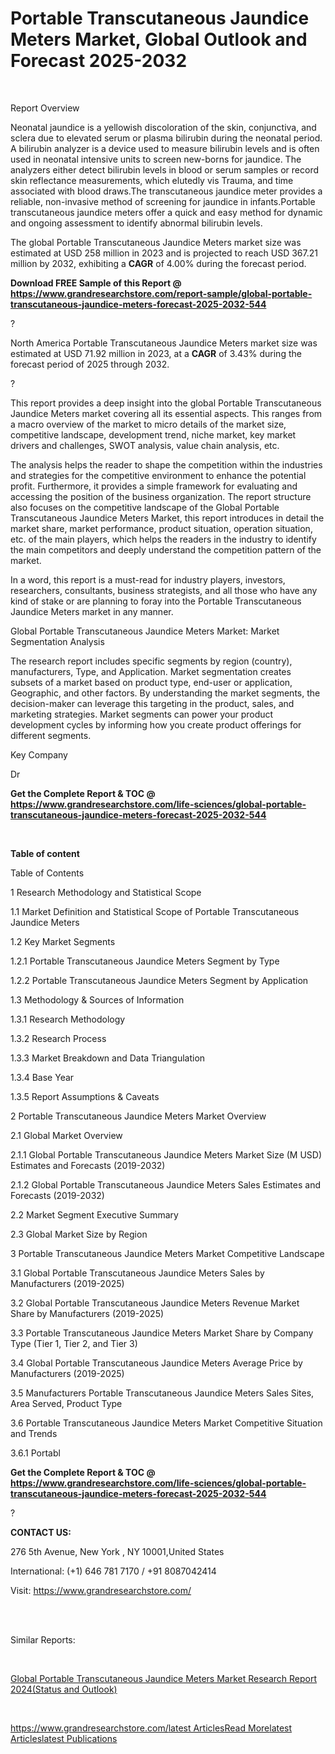 <h1>Portable Transcutaneous Jaundice Meters Market, Global Outlook and Forecast 2025-2032</h1><br/><p>Report Overview</p>
 
 
 
 <p>Neonatal jaundice is a yellowish discoloration of the skin, conjunctiva, and sclera due to elevated serum or plasma bilirubin during the neonatal period. A bilirubin analyzer is a device used to measure bilirubin levels and is often used in neonatal intensive units to screen new-borns for jaundice. The analyzers either detect bilirubin levels in blood or serum samples or record skin reflectance measurements, which elutedly vis Trauma, and time associated with blood draws.The transcutaneous jaundice meter provides a reliable, non-invasive method of screening for jaundice in infants.Portable transcutaneous jaundice meters offer a quick and easy method for dynamic and ongoing assessment to identify abnormal bilirubin levels.</p>
 
 
 
 <p>The global Portable Transcutaneous Jaundice Meters market size was estimated at USD 258 million in 2023 and is projected to reach USD 367.21 million by 2032, exhibiting a <strong>CAGR</strong> of 4.00% during the forecast period.</p>
 
 
 
 <div><b>Download FREE Sample of this Report @ <a href="https://www.grandresearchstore.com/report-sample/global-portable-transcutaneous-jaundice-meters-forecast-2025-2032-544">https://www.grandresearchstore.com/report-sample/global-portable-transcutaneous-jaundice-meters-forecast-2025-2032-544</a></b></div>
 
 
 
 <p>? </p>
 
 
 
 <p>North America Portable Transcutaneous Jaundice Meters market size was estimated at USD 71.92 million in 2023, at a <strong>CAGR</strong> of 3.43% during the forecast period of 2025 through 2032.</p>
 
 
 
 <p>? </p>
 
 
 
 <p>This report provides a deep insight into the global Portable Transcutaneous Jaundice Meters market covering all its essential aspects. This ranges from a macro overview of the market to micro details of the market size, competitive landscape, development trend, niche market, key market drivers and challenges, SWOT analysis, value chain analysis, etc.</p>
 
 
 
 <p>The analysis helps the reader to shape the competition within the industries and strategies for the competitive environment to enhance the potential profit. Furthermore, it provides a simple framework for evaluating and accessing the position of the business organization. The report structure also focuses on the competitive landscape of the Global Portable Transcutaneous Jaundice Meters Market, this report introduces in detail the market share, market performance, product situation, operation situation, etc. of the main players, which helps the readers in the industry to identify the main competitors and deeply understand the competition pattern of the market.</p>
 
 
 
 <p>In a word, this report is a must-read for industry players, investors, researchers, consultants, business strategists, and all those who have any kind of stake or are planning to foray into the Portable Transcutaneous Jaundice Meters market in any manner.</p>
 
 
 
 <p>Global Portable Transcutaneous Jaundice Meters Market: Market Segmentation Analysis</p>
 
 
 
 <p>The research report includes specific segments by region (country), manufacturers, Type, and Application. Market segmentation creates subsets of a market based on product type, end-user or application, Geographic, and other factors. By understanding the market segments, the decision-maker can leverage this targeting in the product, sales, and marketing strategies. Market segments can power your product development cycles by informing how you create product offerings for different segments.</p>
 
 
 
 <p>Key Company</p>
 
 
 
 <p>Dr</p>
 
 
 
 <div><b>Get the Complete Report & TOC @ <a href="https://www.grandresearchstore.com/life-sciences/global-portable-transcutaneous-jaundice-meters-forecast-2025-2032-544">https://www.grandresearchstore.com/life-sciences/global-portable-transcutaneous-jaundice-meters-forecast-2025-2032-544</a></b></div>
 
 
 
 <p><br />
 
 <b>Table of content</b></p>
 
 
 
 <p>Table of Contents<br />
 
 1 Research Methodology and Statistical Scope<br />
 
 1.1 Market Definition and Statistical Scope of Portable Transcutaneous Jaundice Meters<br />
 
 1.2 Key Market Segments<br />
 
 1.2.1 Portable Transcutaneous Jaundice Meters Segment by Type<br />
 
 1.2.2 Portable Transcutaneous Jaundice Meters Segment by Application<br />
 
 1.3 Methodology & Sources of Information<br />
 
 1.3.1 Research Methodology<br />
 
 1.3.2 Research Process<br />
 
 1.3.3 Market Breakdown and Data Triangulation<br />
 
 1.3.4 Base Year<br />
 
 1.3.5 Report Assumptions & Caveats<br />
 
 2 Portable Transcutaneous Jaundice Meters Market Overview<br />
 
 2.1 Global Market Overview<br />
 
 2.1.1 Global Portable Transcutaneous Jaundice Meters Market Size (M USD) Estimates and Forecasts (2019-2032)<br />
 
 2.1.2 Global Portable Transcutaneous Jaundice Meters Sales Estimates and Forecasts (2019-2032)<br />
 
 2.2 Market Segment Executive Summary<br />
 
 2.3 Global Market Size by Region<br />
 
 3 Portable Transcutaneous Jaundice Meters Market Competitive Landscape<br />
 
 3.1 Global Portable Transcutaneous Jaundice Meters Sales by Manufacturers (2019-2025)<br />
 
 3.2 Global Portable Transcutaneous Jaundice Meters Revenue Market Share by Manufacturers (2019-2025)<br />
 
 3.3 Portable Transcutaneous Jaundice Meters Market Share by Company Type (Tier 1, Tier 2, and Tier 3)<br />
 
 3.4 Global Portable Transcutaneous Jaundice Meters Average Price by Manufacturers (2019-2025)<br />
 
 3.5 Manufacturers Portable Transcutaneous Jaundice Meters Sales Sites, Area Served, Product Type<br />
 
 3.6 Portable Transcutaneous Jaundice Meters Market Competitive Situation and Trends<br />
 
 3.6.1 Portabl</p>
 
 
 
 <div><b>Get the Complete Report & TOC @ <a href="https://www.grandresearchstore.com/life-sciences/global-portable-transcutaneous-jaundice-meters-forecast-2025-2032-544">https://www.grandresearchstore.com/life-sciences/global-portable-transcutaneous-jaundice-meters-forecast-2025-2032-544</a></b></div>
 
 
 
 <p>? </p>
 
 
 
 <p><b>CONTACT US:</b><br />
 
 276 5th Avenue, New York , NY 10001,United States<br />
 
 International: (+1) 646 781 7170 / +91 8087042414<br />
 
 Visit: <a href="https://www.grandresearchstore.com/">https://www.grandresearchstore.com/</a><br />
 
 <br />
 
 <br />
 
 Similar Reports:<br />
 
 <br />
 
 <a href="https://www.grandresearchstore.com/life-sciences/global-portable-transcutaneous-jaundice-meters-2024-517">Global Portable Transcutaneous Jaundice Meters Market Research Report 2024(Status and Outlook)</a><br />
 
 <br />
 
 <a href="https://gyeongbokgung.com">https://www.grandresearchstore.com/</a><a href="https://hallyeomaritime.com">latest Articles</a><a href="https://jingwansa.com">Read More</a><a href="https://nguoiviet.jp/">latest Articles</a><a href="https://www.intelmarketresearch.com/">latest Publications</a></p>